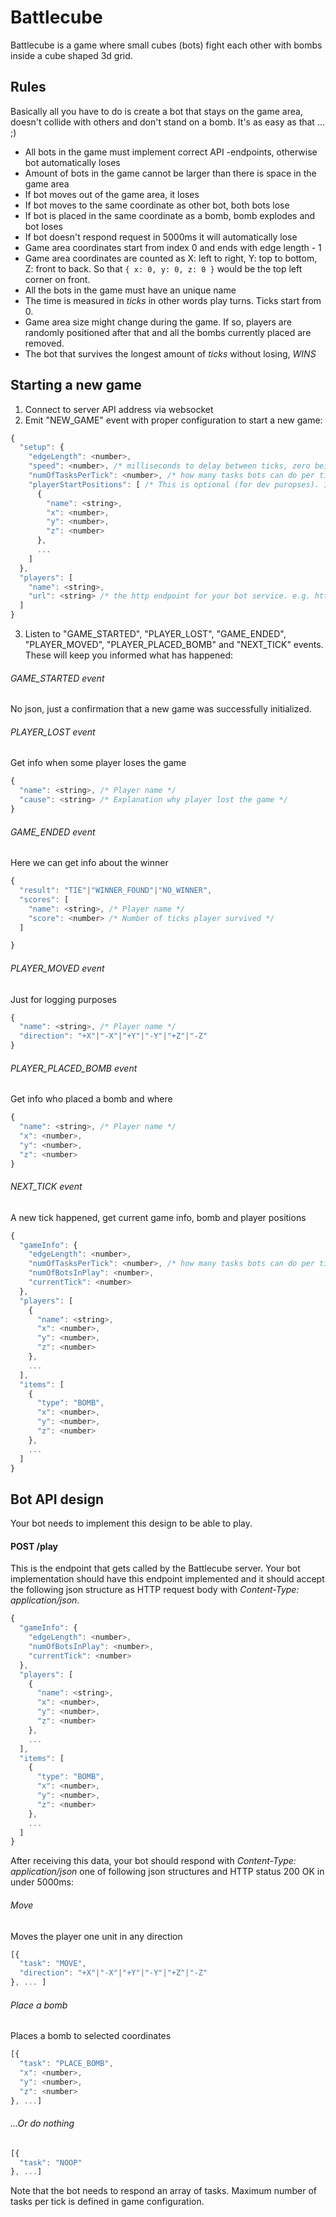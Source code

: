 # Battlecube

Battlecube is a game where small cubes (bots) fight each other with bombs inside a cube shaped 3d grid.

## Rules

Basically all you have to do is create a bot that stays on the game area, doesn't collide with others and don't stand on a bomb. It's as easy as that ... ;)

- All bots in the game must implement correct API -endpoints, otherwise bot automatically loses
- Amount of bots in the game cannot be larger than there is space in the game area
- If bot moves out of the game area, it loses
- If bot moves to the same coordinate as other bot, both bots lose
- If bot is placed in the same coordinate as a bomb, bomb explodes and bot loses
- If bot doesn't respond request in 5000ms it will automatically lose
- Game area coordinates start from index 0 and ends with edge length - 1
- Game area coordinates are counted as X: left to right, Y: top to bottom, Z: front to back. So that `{ x: 0, y: 0, z: 0 }` would be the top left corner on front.
- All the bots in the game must have an unique name
- The time is measured in *ticks* in other words play turns. Ticks start from 0.
- Game area size might change during the game. If so, players are randomly positioned after that and all the bombs currently placed are removed.
- The bot that survives the longest amount of *ticks* without losing, *WINS*

## Starting a new game

1. Connect to server API address via websocket
2. Emit "NEW_GAME" event with proper configuration to start a new game:
```js
{
  "setup": {
    "edgeLength": <number>,
    "speed": <number>, /* milliseconds to delay between ticks, zero being the fastest setting. */
    "numOfTasksPerTick": <number>, /* how many tasks bots can do per tick */
    "playerStartPositions": [ /* This is optional (for dev puropses). If not set, will be random. */
      {
        "name": <string>,
        "x": <number>,
        "y": <number>,
        "z": <number> 
      },
      ...
    ]
  },
  "players": [
    "name": <string>,
    "url": <string> /* the http endpoint for your bot service. e.g. http://my-cool-bot.com */
  ]
}
```
3. Listen to "GAME_STARTED", "PLAYER_LOST", "GAME_ENDED", "PLAYER_MOVED", "PLAYER_PLACED_BOMB" and "NEXT_TICK" events. These will keep you informed what has happened:

###### GAME_STARTED event
No json, just a confirmation that a new game was successfully initialized.

###### PLAYER_LOST event
Get info when some player loses the game
```js
{
  "name": <string>, /* Player name */
  "cause": <string> /* Explanation why player lost the game */
}
``` 

###### GAME_ENDED event
Here we can get info about the winner
```js
{
  "result": "TIE"|"WINNER_FOUND"|"NO_WINNER",
  "scores": [
    "name": <string>, /* Player name */
    "score": <number> /* Number of ticks player survived */ 
  ]

}
``` 

###### PLAYER_MOVED event
Just for logging purposes
```js
{
  "name": <string>, /* Player name */
  "direction": "+X"|"-X"|"+Y"|"-Y"|"+Z"|"-Z"
}
```

###### PLAYER_PLACED_BOMB event
Get info who placed a bomb and where
```js
{
  "name": <string>, /* Player name */
  "x": <number>, 
  "y": <number>,
  "z": <number> 
}
```

###### NEXT_TICK event
A new tick happened, get current game info, bomb and player positions
```js
{
  "gameInfo": {
    "edgeLength": <number>,
    "numOfTasksPerTick": <number>, /* how many tasks bots can do per tick */
    "numOfBotsInPlay": <number>,
    "currentTick": <number>
  },
  "players": [
    {
      "name": <string>,
      "x": <number>,
      "y": <number>,
      "z": <number> 
    },
    ...
  ],
  "items": [
    {
      "type": "BOMB",
      "x": <number>,
      "y": <number>,
      "z": <number> 
    },
    ...
  ]
}
```

## Bot API design

Your bot needs to implement this design to be able to play.

#### POST /play

This is the endpoint that gets called by the Battlecube server.
Your bot implementation should have this endpoint implemented and it should accept the following json structure as HTTP request body with *Content-Type: application/json*.
```js
{
  "gameInfo": {
    "edgeLength": <number>,
    "numOfBotsInPlay": <number>,
    "currentTick": <number>
  },
  "players": [
    {
      "name": <string>,
      "x": <number>,
      "y": <number>,
      "z": <number> 
    },
    ...
  ],
  "items": [
    {
      "type": "BOMB",
      "x": <number>,
      "y": <number>,
      "z": <number> 
    },
    ...
  ]
}
```
After receiving this data, your bot should respond with *Content-Type: application/json* one of following json structures and HTTP status 200 OK in under 5000ms:

###### Move
Moves the player one unit in any direction
```js
[{
  "task": "MOVE",
  "direction": "+X"|"-X"|"+Y"|"-Y"|"+Z"|"-Z"
}, ... ]
```

###### Place a bomb
Places a bomb to selected coordinates
```js
[{
  "task": "PLACE_BOMB",
  "x": <number>, 
  "y": <number>,
  "z": <number> 
}, ...]
```

###### ...Or do nothing
```js
[{
  "task": "NOOP"
}, ...]
```

Note that the bot needs to respond an array of tasks. Maximum number of tasks per tick is defined in game configuration.
